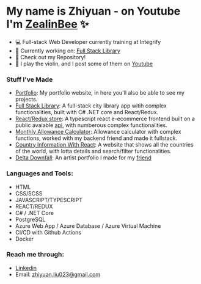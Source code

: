 # My name is Zhiyuan - on Youtube I'm [ZealinBee][website] ✨

- 💻 Full-stack Web Developer currently training at Integrify
- 💪 Currently working on: [Full Stack Library][current-project]
- 🧮 Check out my Repository!
- 🎻 I play the violin, and I post some of them on [Youtube][website]

### Stuff I've Made

- [Portfolio][project1]: My portfolio website, in here you'll also be able to see my projects.
- [Full Stack Library][project4]: A full-stack city library app witih complex functionalities, built with C# .NET core and React/Redux.
- [React/Redux store][project6]: A typescript react e-ecommerce frontend built on a public avaiable [api][api], with numberous complex functionalities.
- [Monthly Allowance Calculator][project5]: Allowance calculator with complex functions, worked with my backend friend and made it fullstack.
- [Country Information With React][project2]: A website that shows all the countries of the world, with lotta details and search/filter functionalities.
- [Delta Downfall][project3]: An artist portfolio I made for my [friend][delta]

### Languages and Tools:

- HTML
- CSS/SCSS
- JAVASCRIPT/TYPESCRIPT
- REACT/REDUX
- C# / .NET Core
- PostgreSQL
- Azure Web App / Azure Database / Azure Virtual Machine
- CI/CD with Github Actions
- Docker

### Reach me through:
- [Linkedin][linkedin]
- Email: zhiyuan.liu023@gmail.com

<br />
<br />
<br />

[website]: https://youtube.com/zealinbee
[project1]: https://zealinbee.github.io/portfolio-v1/
[project2]: https://zealinbee.github.io/country-data-react-front-end-mentor
[project3]: https://downfall.netlify.app/
[project4]: https://integrify-library.netlify.app/
[project5]: https://spent-money-monthly-tracker-production.up.railway.app/
[delta]: https://twitter.com/delta_downfall_
[current-project]: https://integrify-library.netlify.app/
[project6]: https://zhiyuan-shop.netlify.app/
[api]: https://fakeapi.platzi.com/
[linkedin]: https://www.linkedin.com/in/zhiyuan-liu-profile/
